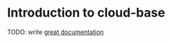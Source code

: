 # Introduction to cloud-base

TODO: write [great documentation](http://jacobian.org/writing/great-documentation/what-to-write/)
